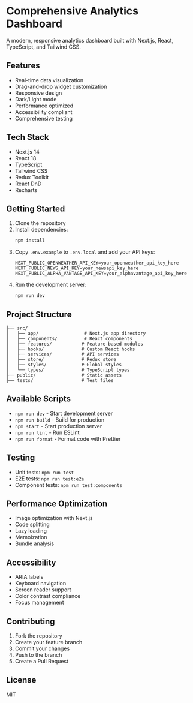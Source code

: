 # Comprehensive Analytics Dashboard

A modern, responsive analytics dashboard built with Next.js, React, TypeScript, and Tailwind CSS.

## Features

- Real-time data visualization
- Drag-and-drop widget customization
- Responsive design
- Dark/Light mode
- Performance optimized
- Accessibility compliant
- Comprehensive testing

## Tech Stack

- Next.js 14
- React 18
- TypeScript
- Tailwind CSS
- Redux Toolkit
- React DnD
- Recharts

## Getting Started

1. Clone the repository
2. Install dependencies:
   ```bash
   npm install
   ```
3. Copy `.env.example` to `.env.local` and add your API keys:
   ```
   NEXT_PUBLIC_OPENWEATHER_API_KEY=your_openweather_api_key_here
   NEXT_PUBLIC_NEWS_API_KEY=your_newsapi_key_here
   NEXT_PUBLIC_ALPHA_VANTAGE_API_KEY=your_alphavantage_api_key_here
   ```
4. Run the development server:
   ```bash
   npm run dev
   ```

## Project Structure

```
├── src/
│   ├── app/                 # Next.js app directory
│   ├── components/          # React components
│   ├── features/           # Feature-based modules
│   ├── hooks/              # Custom React hooks
│   ├── services/           # API services
│   ├── store/              # Redux store
│   ├── styles/             # Global styles
│   └── types/              # TypeScript types
├── public/                 # Static assets
├── tests/                  # Test files
```

## Available Scripts

- `npm run dev` - Start development server
- `npm run build` - Build for production
- `npm start` - Start production server
- `npm run lint` - Run ESLint
- `npm run format` - Format code with Prettier

## Testing

- Unit tests: `npm run test`
- E2E tests: `npm run test:e2e`
- Component tests: `npm run test:components`

## Performance Optimization

- Image optimization with Next.js
- Code splitting
- Lazy loading
- Memoization
- Bundle analysis

## Accessibility

- ARIA labels
- Keyboard navigation
- Screen reader support
- Color contrast compliance
- Focus management

## Contributing

1. Fork the repository
2. Create your feature branch
3. Commit your changes
4. Push to the branch
5. Create a Pull Request

## License

MIT
